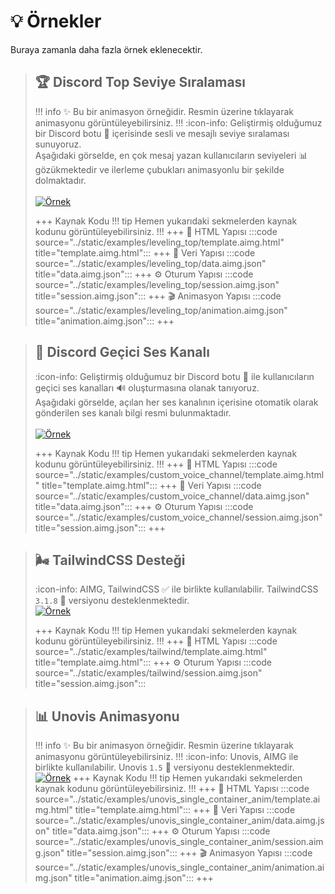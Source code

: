 # 💡 Örnekler
Buraya zamanla daha fazla örnek eklenecektir.

> ## 🏆 Discord Top Seviye Sıralaması
> !!! info ✨
> Bu bir animasyon örneğidir. Resmin üzerine tıklayarak animasyonu görüntüleyebilirsiniz.
> !!!
> :icon-info: Geliştirmiş olduğumuz bir Discord botu 🤖 içerisinde sesli ve mesajlı seviye sıralaması sunuyoruz. <br/>
> Aşağıdaki görselde, en çok mesaj yazan kullanıcıların seviyeleri 📊 gözükmektedir ve ilerleme çubukları animasyonlu bir şekilde dolmaktadır. <br/><br/>
> [![Örnek](/static/examples/leveling_top/result.gif)](/static/examples/leveling_top/result.gif)
> 
> +++ Kaynak Kodu
> !!! tip
> Hemen yukarıdaki sekmelerden kaynak kodunu görüntüleyebilirsiniz.
> !!!
> +++ 📄 HTML Yapısı
> :::code source="../static/examples/leveling_top/template.aimg.html" title="template.aimg.html":::
> +++ 💾 Veri Yapısı
> :::code source="../static/examples/leveling_top/data.aimg.json" title="data.aimg.json":::
> +++ ⚙️ Oturum Yapısı
> :::code source="../static/examples/leveling_top/session.aimg.json" title="session.aimg.json":::
> +++ 🎬 Animasyon Yapısı
> :::code source="../static/examples/leveling_top/animation.aimg.json" title="animation.aimg.json":::
> +++

> ## 🎤 Discord Geçici Ses Kanalı
> :icon-info: Geliştirmiş olduğumuz bir Discord botu 🤖 ile kullanıcıların geçici ses kanalları 🔊 oluşturmasına olanak tanıyoruz. <br/>
> Aşağıdaki görselde, açılan her ses kanalının içerisine otomatik olarak gönderilen ses kanalı bilgi resmi bulunmaktadır. <br/><br/>
> [![Örnek](/static/examples/custom_voice_channel/result.png)](/static/examples/custom_voice_channel/result.png)
> 
> +++ Kaynak Kodu
> !!! tip
> Hemen yukarıdaki sekmelerden kaynak kodunu görüntüleyebilirsiniz.
> !!!
> +++ 📄 HTML Yapısı
> :::code source="../static/examples/custom_voice_channel/template.aimg.html" title="template.aimg.html":::
> +++ 💾 Veri Yapısı
> :::code source="../static/examples/custom_voice_channel/data.aimg.json" title="data.aimg.json":::
> +++ ⚙️ Oturum Yapısı
> :::code source="../static/examples/custom_voice_channel/session.aimg.json" title="session.aimg.json":::
> +++

> ## 🌬️ TailwindCSS Desteği
> :icon-info: AIMG, TailwindCSS ✅ ile birlikte kullanılabilir. TailwindCSS `3.1.8` 🔢 versiyonu desteklenmektedir. <br/>
> [![Örnek](/static/examples/tailwind/result.png)](/static/examples/tailwind/result.png)
> 
> +++ Kaynak Kodu
> !!! tip
> Hemen yukarıdaki sekmelerden kaynak kodunu görüntüleyebilirsiniz.
> !!!
> +++ 📄 HTML Yapısı
> :::code source="../static/examples/tailwind/template.aimg.html" title="template.aimg.html":::
> +++ ⚙️ Oturum Yapısı
> :::code source="../static/examples/tailwind/session.aimg.json" title="session.aimg.json":::

> ## 📊 Unovis Animasyonu
> !!! info ✨
> Bu bir animasyon örneğidir. Resmin üzerine tıklayarak animasyonu görüntüleyebilirsiniz.
> !!!
> :icon-info: Unovis, AIMG ile birlikte kullanılabilir. Unovis `1.5` 🔢 versiyonu desteklenmektedir. <br/>
> [![Örnek](/static/examples/unovis_single_container_anim/result.gif)](/static/examples/unovis_single_container_anim/result.gif)
> +++ Kaynak Kodu
> !!! tip
> Hemen yukarıdaki sekmelerden kaynak kodunu görüntüleyebilirsiniz.
> !!!
> +++ 📄 HTML Yapısı
> :::code source="../static/examples/unovis_single_container_anim/template.aimg.html" title="template.aimg.html":::
> +++ 💾 Veri Yapısı
> :::code source="../static/examples/unovis_single_container_anim/data.aimg.json" title="data.aimg.json":::
> +++ ⚙️ Oturum Yapısı
> :::code source="../static/examples/unovis_single_container_anim/session.aimg.json" title="session.aimg.json":::
> +++ 🎬 Animasyon Yapısı
> :::code source="../static/examples/unovis_single_container_anim/animation.aimg.json" title="animation.aimg.json":::
> +++